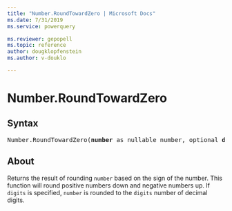 ```yaml
---
title: "Number.RoundTowardZero | Microsoft Docs"
ms.date: 7/31/2019
ms.service: powerquery

ms.reviewer: gepopell
ms.topic: reference
author: dougklopfenstein
ms.author: v-douklo

---
```

# Number.RoundTowardZero

## Syntax

<pre>
Number.RoundTowardZero(<b>number</b> as nullable number, optional <b>digits</b> as nullable number) as nullable number 
</pre>
  
## About  
Returns the result of rounding `number` based on the sign of the number. This function will round positive numbers down and negative numbers up. If `digits` is specified, `number` is rounded to the `digits` number of decimal digits. 
